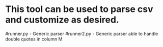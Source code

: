 # This tool can be used to parse csv and customize as desired.
#runner.py - Generic parser
#runner2.py - Generic parser able to handle double quotes in column M
